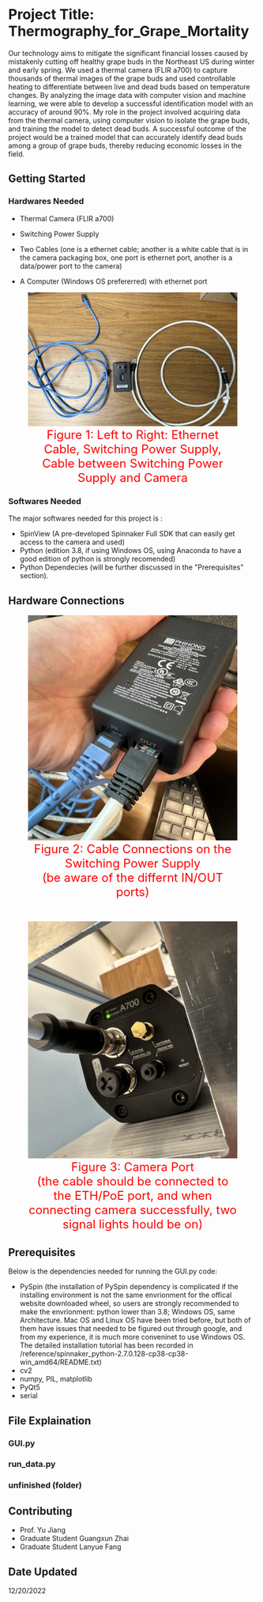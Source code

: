 # Project Title: Thermography_for_Grape_Mortality

Our technology aims to mitigate the significant financial losses caused by mistakenly cutting off healthy grape buds in the Northeast US during winter and early spring. We used a thermal camera (FLIR a700) to capture thousands of thermal images of the grape buds and used controllable heating to differentiate between live and dead buds based on temperature changes. By analyzing the image data with computer vision and machine learning, we were able to develop a successful identification model with an accuracy of around 90%. My role in the project involved acquiring data from the thermal camera, using computer vision to isolate the grape buds, and training the model to detect dead buds. A successful outcome of the project would be a trained model that can accurately identify dead buds among a group of grape buds, thereby reducing economic losses in the field.

## Getting Started

### Hardwares Needed

* Thermal Camera (FLIR a700)

* Switching Power Supply

* Two Cables (one is a ethernet cable; another is a white cable that is in the camera packaging box, one port is ethernet port, another is a data/power port to the camera)

* A Computer (Windows OS prefererred) with ethernet port

<figure style="text-align:center">
  <img src="/readme_files/two_cables_needed_and_switching_power_supply.JPG" alt="ERROR">
  <figcaption style="display:inline-block; font-size:24px; color:red">Figure 1: Left to Right: Ethernet Cable, Switching Power Supply, Cable between Switching Power Supply and Camera</figcaption>
</figure>

### Softwares Needed

The major softwares needed for this project is :

* SpinView (A pre-developed Spinnaker Full SDK that can easily get access to the camera and used)
* Python (edition 3.8, if using Windows OS, using Anaconda to have a good edition of python is strongly recomended)
* Python Dependecies (will be further discussed in the "Prerequisites" section).

## Hardware Connections

<figure style="text-align:center">
  <img src="/readme_files/switching_power_supply_connections.JPG" alt="ERROR">
  <figcaption style="display:inline-block; font-size:24px; color:red">Figure 2: Cable Connections on the Switching Power Supply<br>(be aware of the differnt IN/OUT ports)</figcaption>
</figure>
<br>
<figure style="text-align:center">
  <img src="/readme_files/camera_cable_connection.JPG" alt="ERROR">
  <figcaption style="display:inline-block; font-size:24px; color:red">Figure 3: Camera Port<br>(the cable should be connected to the ETH/PoE port, and when connecting camera successfully, two signal lights hould be on)</figcaption>
</figure>

## Prerequisites

Below is the dependencies needed for running the GUI.py code:

* PySpin (the installation of PySpin dependency is complicated if the installing environment is not the same envrionment for the offical website downloaded wheel, so users are strongly recommended to make the envrionment: python lower than 3.8; Windows OS, same Architecture. Mac OS and Linux OS have been tried before, but both of them have issues that needed to be figured out through google, and from my experience, it is much more conveninet to use Windows OS. The detailed installation tutorial has been recorded in /reference/spinnaker_python-2.7.0.128-cp38-cp38-win_amd64/README.txt)
* cv2
* numpy, PIL, matplotlib
* PyQt5
* serial

## File Explaination

### GUI.py

### run_data.py

### unfinished (folder)

## Contributing

* Prof. Yu Jiang
* Graduate Student Guangxun Zhai
* Graduate Student Lanyue Fang

## Date Updated

12/20/2022
